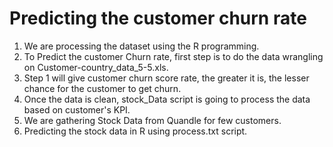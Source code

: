 # Predicting the customer churn rate
1. We are processing the dataset using the R programming.
2. To Predict the customer Churn rate, first step is to do the data wrangling on Customer-country_data_5-5.xls.
3. Step 1 will give customer churn score rate, the greater it is, the lesser chance for the customer to get churn.
4. Once the data is clean, stock_Data script is going to process the data based on customer's KPI.
5. We are gathering Stock Data from Quandle for few customers.
6. Predicting the stock data in R using process.txt script.
